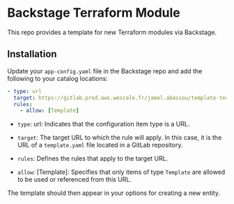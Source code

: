 # Backstage Terraform Module

This repo provides a template for new Terraform modules via Backstage.

## Installation

Update your `app-config.yaml` file in the Backstage repo and add the following to your catalog locations:

```yaml
- type: url
  target: https://gitlab.prod.aws.wescale.fr/jamel.abassou/template-terraform-module
  rules:
    - allow: [Template]
```

- `type`: url: Indicates that the configuration item type is a URL.

- `target`: The target URL to which the rule will apply. In this case, it is the URL of a `template.yaml` file located in a GitLab repository.

- `rules`: Defines the rules that apply to the target URL.

- `allow`: [Template]: Specifies that only items of type `Template` are allowed to be used or referenced from this URL.

The template should then appear in your options for creating a new entity.
